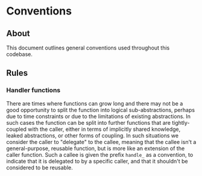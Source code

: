Conventions
===========

About
-----

This document outlines general conventions used throughout this codebase.

Rules
-----

### Handler functions

There are times where functions can grow long and there may not be a good
opportunity to split the function into logical sub-abstractions, perhaps due to
time constraints or due to the limitations of existing abstractions. In such
cases the function can be split into further functions that are tightly-coupled
with the caller, either in terms of implicitly shared knowledge, leaked
abstractions, or other forms of coupling. In such situations we consider the
caller to "delegate" to the callee, meaning that the callee isn't a
general-purpose, reusable function, but is more like an extension of the caller
function. Such a callee is given the prefix `handle_` as a convention, to
indicate that it is delegated to by a specific caller, and that it shouldn't be
considered to be reusable.
